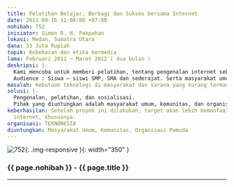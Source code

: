 ```yaml
---
title: Pelatihan Belajar, Berbagi dan Sukses bersama Internet
date: 2011-09-16 11:08:00 +07:00
nohibah: 752
inisiator: Simon R. H. Pakpahan
lokasi: Medan, Sumatra Utara
dana: 33 Juta Rupiah
topik: Kebebasan dan etika bermedia
lama: Februari 2012 – Maret 2012 ( dua bulan )
deskripsi: |-
  Kami mencoba untuk memberi pelatihan, tentang pengenalan internet sebagai media belajar, berbagi dan sukses. Antara lain di isi dengan kegiatan seminar atau workshop gratis.
  Audience : Siswa – siswi SMP, SMA dan sederajat. Serta masyarakat umum.
masalah: Kebutaan teknologi di masyarakat dan sarana yang kurang termanfaatkan.
solusi: |-
  Pengenalan, pelatihan, dan sosialisasi.
  Pihak yang diuntungkan adalah masyarakat umum, komunitas, dan organisasi pemuda.
keberhasilan: Setelah proyek ini dilakukan, target akan lebih memanfaatkan sarana
  internet, khususnya.
organisasi: TEKNONESIA
diuntungkan: Masyarakat Umum, Komunitas, Organisasi Pemuda
---
```


![752](/static/img/hibahcmb/752.png){: .img-responsive }{: width="350" }

### {{ page.nohibah }} - {{ page.title }}

---
